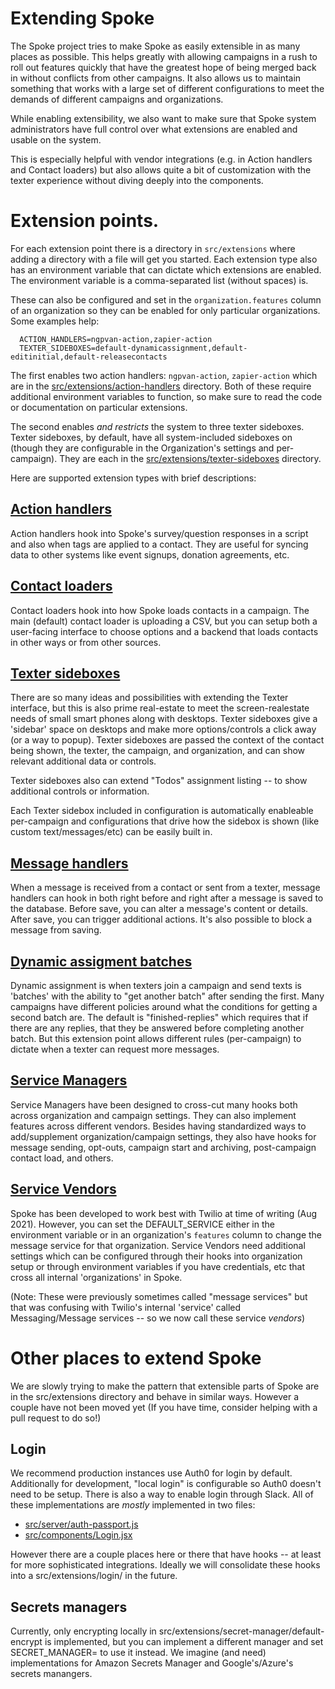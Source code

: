# Extending Spoke

The Spoke project tries to make Spoke as easily extensible in as many places as possible.
This helps greatly with allowing campaigns in a rush to roll out features quickly that have
the greatest hope of being merged back in without conflicts from other campaigns.  It also
allows us to maintain something that works with a large set of different configurations to
meet the demands of different campaigns and organizations.

While enabling extensibility, we also want to make sure that Spoke system administrators
have full control over what extensions are enabled and usable on the system.

This is especially helpful with vendor integrations (e.g. in Action handlers and Contact loaders)
but also allows quite a bit of customization with the texter experience without diving
deeply into the components.

# Extension points.

For each extension point there is a directory in `src/extensions` where adding a directory with a file
will get you started.  Each extension type also has an environment variable that can dictate which
extensions are enabled.  The environment variable is a comma-separated list (without spaces) is.

These can also be configured and set in the `organization.features` column of an organization so they
can be enabled for only particular organizations.  Some examples help:

```
  ACTION_HANDLERS=ngpvan-action,zapier-action
  TEXTER_SIDEBOXES=default-dynamicassignment,default-editinitial,default-releasecontacts
```

The first enables two action handlers: `ngpvan-action`, `zapier-action` which are in
the [src/extensions/action-handlers](https://github.com/StateVoicesNational/Spoke/tree/main/src/extensions/action-handlers)
directory.  Both of these require additional environment variables to function, so make sure
to read the code or documentation on particular extensions.

The second enables *and restricts* the system to three texter sideboxes.  Texter sideboxes, by default,
have all system-included sideboxes on (though they are configurable in the Organization's settings and
per-campaign).  They are each in the  [src/extensions/texter-sideboxes](https://github.com/StateVoicesNational/Spoke/tree/main/src/extensions/texter-sideboxes) directory.

Here are supported extension types with brief descriptions:

## [Action handlers](HOWTO-use-action-handlers.md)

Action handlers hook into Spoke's survey/question responses in a script and also when
tags are applied to a contact.  They are useful for syncing data to other systems like
event signups, donation agreements, etc.

## [Contact loaders](HOWTO-use-contact-loaders.md)

Contact loaders hook into how Spoke loads contacts in a campaign.  The main (default)
contact loader is uploading a CSV, but you can setup both a user-facing interface to
choose options and a backend that loads contacts in other ways or from other sources.

## [Texter sideboxes](HOWTO-use-texter-sideboxes.md)

There are so many ideas and possibilities with extending the Texter interface, but
this is also prime real-estate to meet the screen-realestate needs of small smart
phones along with desktops.  Texter sideboxes give a 'sidebar' space on desktops and
make more options/controls a click away (or a way to popup).  Texter sideboxes are
passed the context of the contact being shown, the texter, the campaign, and organization,
and can show relevant additional data or controls.

Texter sideboxes also can extend "Todos" assignment listing -- to show additional controls
or information.

Each Texter sidebox included in configuration is automatically enableable per-campaign and
configurations that drive how the sidebox is shown (like custom text/messages/etc) can be easily
built in.

## [Message handlers](HOWTO-use-message-handlers.md)

When a message is received from a contact or sent from a texter, message handlers can hook in
both right before and right after a message is saved to the database.  Before save, you
can alter a message's content or details.  After save, you can trigger additional actions.
It's also possible to block a message from saving.

## [Dynamic assigment batches](HOWTO-use-dynamicassignment-batches.md)

Dynamic assignment is when texters join a campaign and send texts is 'batches' with the
ability to "get another batch" after sending the first.  Many campaigns have different
policies around what the conditions for getting a second batch are.  The default is
"finished-replies" which requires that if there are any replies, that they be answered
before completing another batch.  But this extension point allows different rules (per-campaign)
to dictate when a texter can request more messages.

## [Service Managers](HOWTO-use-service-managers.md)

Service Managers have been designed to cross-cut many hooks both across organization and campaign settings.
They can also implement features across different vendors. Besides having standardized ways to add/supplement
organization/campaign settings, they also have hooks for message sending, opt-outs, campaign start and archiving,
post-campaign contact load, and others.

## [Service Vendors](HOWTO-use-service-vendors.md)

Spoke has been developed to work best with Twilio at time of writing (Aug 2021).  However,
you can set the DEFAULT_SERVICE either in the environment variable or in an organization's `features` column
to change the message service for that organization.  Service Vendors need additional settings which can
be configured through their hooks into organization setup or through environment variables if you
have credentials, etc that cross all internal 'organizations' in Spoke.

(Note: These were previously sometimes called "message services" but that was confusing with
Twilio's internal 'service' called Messaging/Message services -- so we now call these service *vendors*)

# Other places to extend Spoke

We are slowly trying to make the pattern that extensible parts of Spoke are in the
src/extensions directory and behave in similar ways.  However a couple have not been moved yet
(If you have time, consider helping with a pull request to do so!)

## Login

We recommend production instances use Auth0 for login by default.  Additionally for development,
"local login" is configurable so Auth0 doesn't need to be setup.  There is also a way to enable
login through Slack.  All of these implementations are *mostly* implemented in two files:

* [src/server/auth-passport.js](https://github.com/StateVoicesNational/Spoke/tree/main/src/server/auth-passport.js)
* [src/components/Login.jsx](https://github.com/StateVoicesNational/Spoke/tree/main/src/components/Login.jsx)

However there are a couple places here or there that have hooks -- at least for more sophisticated
integrations.  Ideally we will consolidate these hooks into a src/extensions/login/ in the future.

## Secrets managers

Currently, only encrypting locally in src/extensions/secret-manager/default-encrypt is implemented,
but you can implement a different manager and set SECRET_MANAGER= to use it instead. We imagine (and need)
implementations for Amazon Secrets Manager and Google's/Azure's secrets manangers.
